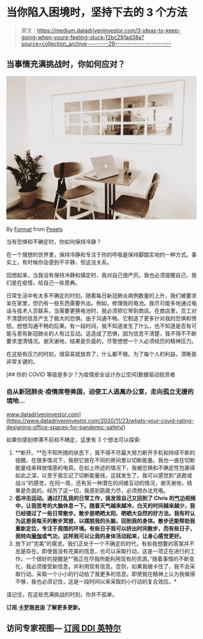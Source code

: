 # 当你陷入困境时，坚持下去的 3 个方法

> 原文：<https://medium.datadriveninvestor.com/3-ideas-to-keep-going-when-youre-feeling-stuck-f2bc291ad38a?source=collection_archive---------29----------------------->

## 当事情充满挑战时，你如何应对？

![](img/ae630a95947b0a95a1ff8c5bb608cf11.png)

By [Format](https://www.pexels.com/@format-380633) from [Pexels](https://www.pexels.com/photo/1029138)

当有恐惧和不确定时，你如何保持冷静？

在一个理想的世界里，保持冷静和专注于你的呼吸是保持脚踏实地的一种方式。事实上，有时候你会感到不平静，但这没关系。

回想起来，当我没有保持冷静和镇定时，我对自己很严厉。我也必须提醒自己，我们是在疫情，给自己一些恩典。

日常生活中有太多不确定的时刻。随着每日新冠肺炎病例数量的上升，我们被要求呆在家里，但仍有一些东西需要外出。例如，修理我的电池。我尽可能多地通过电话与技术人员联系，当需要更换电池时，我必须把它带到商店。在商店里，员工对不清楚的信息产生了极大的恐惧。由于沟通不畅，它制造了更多针对我的恐惧和愤怒。想想沟通不畅的后果。有一段时间，我不知道发生了什么，也不知道是否有可能与患有新冠肺炎的人有过互动。这造成了恐惧，因为信息不清楚，我不得不不断要求澄清情况。谢天谢地，结果是负面的，尽管想想一个人必须经历的精神压力。

在这些有压力的时刻，很容易就放弃了，什么都不做。为了每个人的利益，清晰是非常关键的。

[](https://www.datadriveninvestor.com/2020/11/23/whats-your-covid-rating-designing-office-spaces-for-pandemic-safety/) [## 你的 COVID 等级是多少？为疫情安全设计办公空间|数据驱动投资者

### 自从新冠肺炎·疫情席卷美国，迫使工人逃离办公室，走向孤立无援的境地…

www.datadriveninvestor.com](https://www.datadriveninvestor.com/2020/11/23/whats-your-covid-rating-designing-office-spaces-for-pandemic-safety/) 

如果你感到停滞不前和不确定，这里有 3 个想法可以探索:

1.  **断开。**在不知所措的状态下，我不得不尽最大努力断开手机和持续不断的提醒。在很多情况下，我把它放在不同的房间里以切断能量。我也一直在切断能量线来释放情感的电荷。在如上所述的情况下，我被恐惧和不确定性包裹得如此之深，以至于我忘记了切断能量线，这就发生了。我可以感觉到“逃跑或战斗”的感觉，在同一周，还有另一种潜在的间接互动的情况，谢天谢地，结果是负面的。经历了这一切，我感到筋疲力尽，必须想办法充电。
2.  **低冲击运动。通过打乱我的日常工作，我发现自己又回到了 Chris 的[气功](https://sheltonqigong.com/)视频中，让我思考的大脑休息一下。随着天气越来越冷，白天的时间越来越少，我已经错过了一些日常散步。散步是晒晒太阳、晒晒大自然的好方法。我有时认为这是我每天的散步冥想，以摆脱我的头脑，回到我的身体。散步还能帮助我重新定位，专注于周围的环境。有些日子我可以挤出时间散步，而有些日子，我转向[瑜伽](https://www.youtube.com/user/yogawithadriene)或气功，这样我可以让我的身体活动起来，让身心感觉更好。**
3.  放下对“完美”的需求。我们正处于一个不确定的时代，有些我想要的答案并不总是存在。即使我没有完美的信息，也可以采取行动，这是一项正在进行的工作。一个很好的提醒是*“我正在尽我所能利用现有的资源。”随着事情的不断变化，我必须接受新信息，并利用现有信息。否则，如果我被卡住了，我不会采取行动。采取一个小小的行动给了我更多的信息。即使我在精神上认为我做得不够，我也必须记住，这是一段时间以来采取的小行动的复合效应。*

请记住，在这些充满挑战的时刻，你并不孤单。

**订阅** [**卡罗琳咨询**](https://www.carolynconsulting.com/) **了解更多更新。**

## 访问专家视图— [订阅 DDI 英特尔](https://datadriveninvestor.com/ddi-intel)